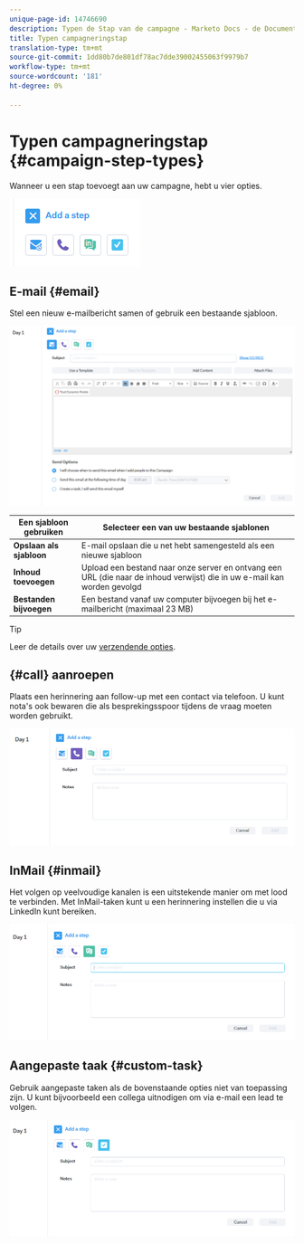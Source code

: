 ```yaml
---
unique-page-id: 14746690
description: Typen de Stap van de campagne - Marketo Docs - de Documentatie van het Product
title: Typen campagneringstap
translation-type: tm+mt
source-git-commit: 1dd80b7de801df78ac7dde39002455063f9979b7
workflow-type: tm+mt
source-wordcount: '181'
ht-degree: 0%

---
```



# Typen campagneringstap {#campaign-step-types}

Wanneer u een stap toevoegt aan uw campagne, hebt u vier opties.

![](assets/one-4.png)

## E-mail {#email}

Stel een nieuw e-mailbericht samen of gebruik een bestaande sjabloon.

![](assets/email.png)

| **Een sjabloon gebruiken** | Selecteer een van uw bestaande sjablonen |
|---|---|
| **Opslaan als sjabloon** | E-mail opslaan die u net hebt samengesteld als een nieuwe sjabloon |
| **Inhoud toevoegen** | Upload een bestand naar onze server en ontvang een URL (die naar de inhoud verwijst) die in uw e-mail kan worden gevolgd |
| **Bestanden bijvoegen** | Een bestand vanaf uw computer bijvoegen bij het e-mailbericht (maximaal 23 MB) |

>[!TIP]
>
>Leer de details over uw [verzendende opties](/help/marketo/product-docs/marketo-sales-connect/campaigns/understanding-send-options.md).

## {#call} aanroepen

Plaats een herinnering aan follow-up met een contact via telefoon. U kunt nota&#39;s ook bewaren die als besprekingsspoor tijdens de vraag moeten worden gebruikt.

![](assets/pic.png)

## InMail {#inmail}

Het volgen op veelvoudige kanalen is een uitstekende manier om met lood te verbinden. Met InMail-taken kunt u een herinnering instellen die u via LinkedIn kunt bereiken.

![](assets/inmail.png)

## Aangepaste taak {#custom-task}

Gebruik aangepaste taken als de bovenstaande opties niet van toepassing zijn. U kunt bijvoorbeeld een collega uitnodigen om via e-mail een lead te volgen.

![](assets/custom.png)
